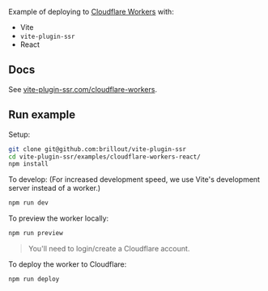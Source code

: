 Example of deploying to [Cloudflare Workers](https://workers.cloudflare.com/) with:
 - Vite
 - `vite-plugin-ssr`
 - React


## Docs

See [vite-plugin-ssr.com/cloudflare-workers](https://vite-plugin-ssr.com/cloudflare-workers).


## Run example

Setup:
```bash
git clone git@github.com:brillout/vite-plugin-ssr
cd vite-plugin-ssr/examples/cloudflare-workers-react/
npm install
```

To develop: (For increased development speed, we use Vite's development server instead of a worker.)
```bash
npm run dev
```

To preview the worker locally:
```bash
npm run preview
```

> You'll need to login/create a Cloudflare account.

To deploy the worker to Cloudflare:
```bash
npm run deploy
```
